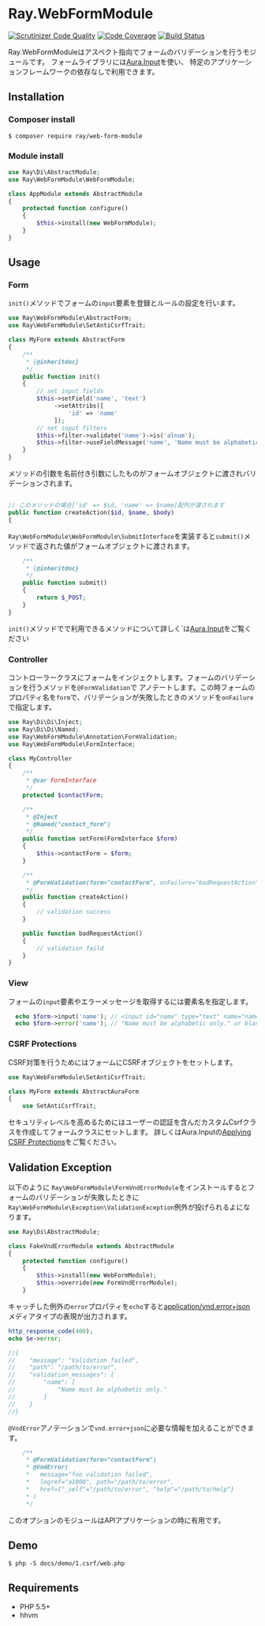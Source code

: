 # Ray.WebFormModule

[![Scrutinizer Code Quality](https://scrutinizer-ci.com/g/ray-di/Ray.WebFormModule/badges/quality-score.png?b=1.x)](https://scrutinizer-ci.com/g/ray-di/Ray.WebFormModule/?branch=1.x)
[![Code Coverage](https://scrutinizer-ci.com/g/ray-di/Ray.WebFormModule/badges/coverage.png?b=1.x)](https://scrutinizer-ci.com/g/ray-di/Ray.WebFormModule/?branch=1.x)
[![Build Status](https://travis-ci.org/ray-di/Ray.WebFormModule.svg?branch=1.x)](https://travis-ci.org/ray-di/Ray.WebFormModule)

Ray.WebFormModuleはアスペクト指向でフォームのバリデーションを行うモジュールです。
フォームライブラリには[Aura.Input](https://github.com/auraphp/Aura.Input)を使い、
特定のアプリケーションフレームワークの依存なしで利用できます。

## Installation

### Composer install

    $ composer require ray/web-form-module
 
### Module install

```php
use Ray\Di\AbstractModule;
use Ray\WebFormModule\WebFormModule;

class AppModule extends AbstractModule
{
    protected function configure()
    {
        $this->install(new WebFormModule);
    }
}
```
## Usage

### Form

`init()`メソッドでフォームの`input`要素を登録とルールの設定を行います。

```php
use Ray\WebFormModule\AbstractForm;
use Ray\WebFormModule\SetAntiCsrfTrait;

class MyForm extends AbstractForm
{
    /**
     * {@inheritdoc}
     */
    public function init()
    {
        // set input fields
        $this->setField('name', 'text')
             ->setAttribs([
                 'id' => 'name'
             ]);
        // set input filters
        $this->filter->validate('name')->is('alnum');
        $this->filter->useFieldMessage('name', 'Name must be alphabetic only.');
    }
}
```
メソッドの引数を名前付き引数にしたものがフォームオブジェクトに渡されバリデーションされます。
```php

// このメソッドの場合['id' => $id, 'name' => $name]配列が渡されます
public function createAction($id, $name, $body)
{
```

`Ray\WebFormModule\WebFormModule\SubmitInterface`を実装すると`submit()`メソッドで返された値がフォームオブジェクトに渡されます。
```php
    /**
     * {@inheritdoc}
     */
    public function submit()
    {
        return $_POST;
    }
}
```
`init()`メソッドでで利用できるメソッドについて詳しく`は[Aura.Input](https://github.com/auraphp/Aura.Input#self-initializing-forms)をご覧ください

### Controller

コントローラークラスにフォームをインジェクトします。フォームのバリデーションを行うメソッドを`@FormValidation`で
アノテートします。この時フォームのプロパティ名を`form`で、バリデーションが失敗したときのメソッドを`onFailure`で指定します。

```php
use Ray\Di\Di\Inject;
use Ray\Di\Di\Named;
use Ray\WebFormModule\Annotation\FormValidation;
use Ray\WebFormModule\FormInterface;

class MyController
{
    /**
     * @var FormInterface
     */
    protected $contactForm;

    /**
     * @Inject
     * @Named("contact_form")
     */
    public function setForm(FormInterface $form)
    {
        $this->contactForm = $form;
    }

    /**
     * @FormValidation(form="contactForm", onFailure="badRequestAction")
     */
    public function createAction()
    {
        // validation success
    }

    public function badRequestAction()
    {
        // validation faild
    }
}
```
### View

フォームの`input`要素やエラーメッセージを取得するには要素名を指定します。

```php
  echo $form->input('name'); // <input id="name" type="text" name="name" size="20" maxlength="20" />
  echo $form->error('name'); // "Name must be alphabetic only." or blank.
```

### CSRF Protections

CSRF対策を行うためにはフォームにCSRFオブジェクトをセットします。

```php
use Ray\WebFormModule\SetAntiCsrfTrait;

class MyForm extends AbstractAuraForm
{
    use SetAntiCsrfTrait;
```

セキュリティレベルを高めるためにはユーザーの認証を含んだカスタムCsrfクラスを作成してフォームクラスにセットします。
詳しくはAura.Inputの[Applying CSRF Protections](https://github.com/auraphp/Aura.Input#applying-csrf-protections)をご覧ください。

## Validation Exception

以下のように `Ray\WebFormModule\FormVndErrorModule`をインストールするとフォームのバリデーションが失敗したときに`Ray\WebFormModule\Exception\ValidationException`例外が投げられるよになります。

```php
use Ray\Di\AbstractModule;

class FakeVndErrorModule extends AbstractModule
{
    protected function configure()
    {
        $this->install(new WebFormModule);
        $this->override(new FormVndErrorModule);
    }
``` 

キャッチした例外の`error`プロパティを`echo`すると[application/vnd.error+json](https://tools.ietf.org/html/rfc6906)メディアタイプの表現が出力されます。 

```php
http_response_code(400);
echo $e->error;

//{
//    "message": "Validation failed",
//    "path": "/path/to/error",
//    "validation_messages": {
//        "name": [
//            "Name must be alphabetic only."
//        ]
//    }
//}
```

`@VndError`アノテーションで`vnd.error+json`に必要な情報を加えることができます。

```php
    /**
     * @FormValidation(form="contactForm")
     * @VndError(
     *   message="foo validation failed",
     *   logref="a1000", path="/path/to/error",
     *   href={"_self"="/path/to/error", "help"="/path/to/help"}
     * )
     */
```

このオプションのモジュールはAPIアプリケーションの時に有用です。

## Demo

    $ php -S docs/demo/1.csrf/web.php

## Requirements

 * PHP 5.5+
 * hhvm

